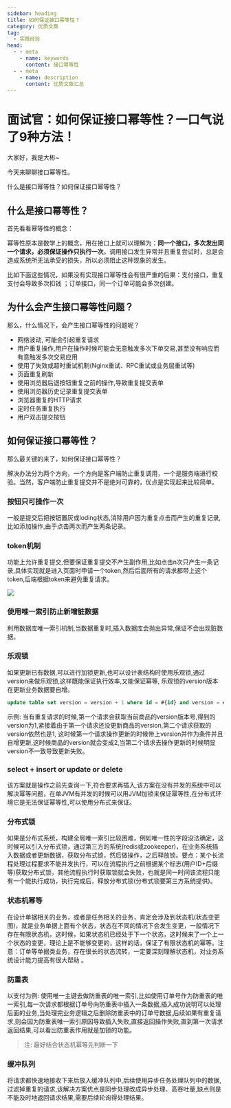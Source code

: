 ```yaml
---
sidebar: heading
title: 如何保证接口幂等性？
category: 优质文章
tag:
  - 实践经验
head:
  - - meta
    - name: keywords
      content: 接口幂等性
  - - meta
    - name: description
      content: 优质文章汇总
---
```



# 面试官：如何保证接口幂等性？一口气说了9种方法！

大家好，我是大彬~

今天来聊聊接口幂等性。

什么是接口幂等性？如何保证接口幂等性？

## 什么是接口幂等性？

首先看看幂等性的概念：

幂等性原本是数学上的概念，用在接口上就可以理解为：**同一个接口，多次发出同一个请求，必须保证操作只执行一次**。调用接口发生异常并且重复尝试时，总是会造成系统所无法承受的损失，所以必须阻止这种现象的发生。

比如下面这些情况，如果没有实现接口幂等性会有很严重的后果：支付接口，重复支付会导致多次扣钱 ；订单接口，同一个订单可能会多次创建。

## 为什么会产生接口幂等性问题？

那么，什么情况下，会产生接口幂等性的问题呢？

- 网络波动, 可能会引起重复请求
- 用户重复操作,用户在操作时候可能会无意触发多次下单交易,甚至没有响应而有意触发多次交易应用
- 使用了失效或超时重试机制(Nginx重试、RPC重试或业务层重试等)
- 页面重复刷新
- 使用浏览器后退按钮重复之前的操作,导致重复提交表单
- 使用浏览器历史记录重复提交表单
- 浏览器重复的HTTP请求
- 定时任务重复执行
- 用户双击提交按钮

## 如何保证接口幂等性？

那么最关键的来了，如何保证接口幂等性？

解决办法分为两个方向，一个方向是客户端防止重复调用，一个是服务端进行校验。当然，客户端防止重复提交并不是绝对可靠的，优点是实现起来比较简单。

### **按钮只可操作一次**

一般是提交后把按钮置灰或loding状态,消除用户因为重复点击而产生的重复记录,比如添加操作,由于点击两次而产生两条记录。

### **token机制**

功能上允许重复提交,但要保证重复提交不产生副作用,比如点击n次只产生一条记录,具体实现就是进入页面时申请一个token,然后后面所有的请求都带上这个token,后端根据token来避免重复请求。

![](http://img.topjavaer.cn/img/接口幂等.png)

### **使用唯一索引防止新增脏数据**

利用数据库唯一索引机制,当数据重复时,插入数据库会抛出异常,保证不会出现脏数据。

### **乐观锁**

如果更新已有数据,可以进行加锁更新,也可以设计表结构时使用乐观锁,通过version来做乐观锁,这样既能保证执行效率,又能保证幂等, 乐观锁的version版本在更新业务数据要自增。

```sql
update table set version = version + 1 where id = #{id} and version = #{version}
```

示例: 当有重复请求的时候,第一个请求会获取当前商品的version版本号,得到的version为1,紧接着由于第一个请求还没更新商品的version,第二个请求获取的version依然也是1, 这时候第一个请求操作更新的时候带上version并作为条件并且自增更新,这时候商品的version就会变成2,当第二个请求去操作更新的时候明显version不一致导致更新失败。

### **select + insert or update or delete**

该方案就是操作之前先查询一下,符合要求再插入,该方案在没有并发的系统中可以解决幂等问题，在单JVM有并发的时候可以用JVM加锁来保证幂等性,在分布式环境它是无法保证幂等性,可以使用分布式来保证。

### **分布式锁**

如果是分布式系统，构建全局唯一索引比较困难，例如唯一性的字段没法确定，这时候可以引入分布式锁，通过第三方的系统(redis或zookeeper)，在业务系统插入数据或者更新数据，获取分布式锁，然后做操作，之后释放锁。要点：某个长流程处理过程要求不能并发执行，可以在流程执行之前根据某个标志(用户ID+后缀等)获取分布式锁，其他流程执行时获取锁就会失败，也就是同一时间该流程只能有一个能执行成功，执行完成后，释放分布式锁(分布式锁要第三方系统提供)。

### **状态机幂等**

在设计单据相关的业务，或者是任务相关的业务，肯定会涉及到状态机(状态变更图)，就是业务单据上面有个状态，状态在不同的情况下会发生变更，一般情况下存在有限状态机，这时候，如果状态机已经处于下一个状态，这时候来了一个上一个状态的变更，理论上是不能够变更的，这样的话，保证了有限状态机的幂等。注意：订单等单据类业务，存在很长的状态流转，一定要深刻理解状态机，对业务系统设计能力提高有很大帮助 。

### **防重表**

以支付为例: 使用唯一主键去做防重表的唯一索引,比如使用订单号作为防重表的唯一索引,每一次请求都根据订单号向防重表中插入一条数据,插入成功说明可以处理后面的业务,当处理完业务逻辑之后删除防重表中的订单号数据,后续如果有重复请求,则会因为防重表唯一索引原因导致插入失败,直接返回操作失败,直到第一次请求返回结果,可以看出防重表作用就是加锁的功能。

> 注: 最好结合状态机幂等先判断一下

### **缓冲队列**

将请求都快速地接收下来后放入缓冲队列中,后续使用异步任务处理队列中的数据,过滤掉重复的请求,该解决方案优点是同步处理改成异步处理、高吞吐量,缺点则是不能及时地返回请求结果,需要后续轮询得处理结果。

